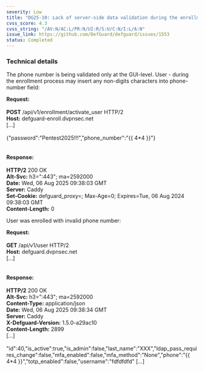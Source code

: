 ```yaml
---
severity: Low
title: "DG25-10: Lack of server-side data validation during the enrollment process"
cvss_score: 4.3
cvss_string: "/AV:N/AC:L/PR:N/UI:R/S:U/C:N/I:L/A:N"
issue_link: https://github.com/DefGuard/defguard/issues/1553
status: Completed
---
```


### Technical details

The phone number is being validated only at the GUI-level. User - during
the enrollment process may insert any non-digits characters into
phone-number field:

**Request:**\
\
**POST** /api/v1/enrollment/activate_user HTTP/2\
**Host:** defguard-enroll.dvpnsec.net\
\[\...\]\
\
{\"password\":\"Pentest2025!!!\",\"phone_number\":\"{{ 4\*4 }}\"}\
\
\
**Response:**\
\
**HTTP/2** 200 OK\
**Alt-Svc:** h3=\":443\"; ma=2592000\
**Date:** Wed, 06 Aug 2025 09:38:03 GMT\
**Server:** Caddy\
**Set-Cookie:** defguard_proxy=; Max-Age=0; Expires=Tue, 06 Aug 2024
09:38:03 GMT\
**Content-Length:** 0

User was enrolled with invalid phone number:

**Request:**\
\
**GET** /api/v1/user HTTP/2\
**Host:** defguard.dvpnsec.net\
\[\...\]\
\
\
**Response:**\
\
**HTTP/2** 200 OK\
**Alt-Svc:** h3=\":443\"; ma=2592000\
**Content-Type:** application/json\
**Date:** Wed, 06 Aug 2025 09:38:34 GMT\
**Server:** Caddy\
**X-Defguard-Version:** 1.5.0-a29ac10\
**Content-Length:** 2899\
\[\...\]\
\
\"id\":40,\"is_active\":true,\"is_admin\":false,\"last_name\":\"XXX\",\"ldap_pass_requires_change\":false,\"mfa_enabled\":false,\"mfa_method\":\"None\",\"phone\":\"{{
4\*4 }}\",\"totp_enabled\":false,\"username\":\"fdfdfdfd\" \[\...\]
